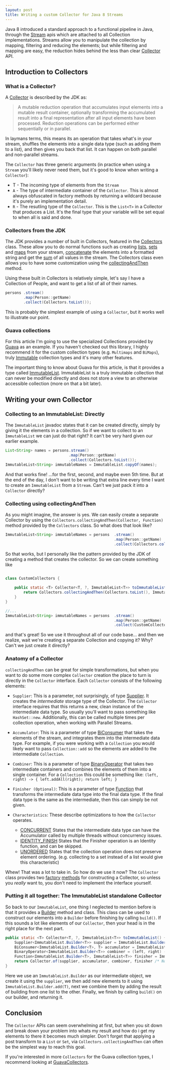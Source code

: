 ```yaml
---
layout: post
title: Writing a custom Collector for Java 8 Streams
---
```


Java 8 introduced a standard approach to a functional pipeline in Java, through the [Stream](https://docs.oracle.com/javase/8/docs/api/java/util/stream/Stream.html) apis which are attached to all Collection implementations. Streams allow you to manipulate the collection by mapping, filtering and reducing the elements; but while filtering and mapping are easy, the reduction hides behind the less than clear [Collector](https://docs.oracle.com/javase/8/docs/api/java/util/stream/Collector.html) API.

## Introduction to Collectors

### What is a Collector?

A [Collector](https://docs.oracle.com/javase/8/docs/api/java/util/stream/Collector.html) is described by the JDK as:


> A mutable reduction operation that accumulates input elements into a mutable result container, optionally transforming the accumulated result into a final representation after all input elements have been processed. Reduction operations can be performed either sequentially or in parallel.


In laymans terms, this means its an operation that takes what's in your stream, shuffles the elements into a single data type (such as adding them to a list), and then gives you back that list. It can happen on both parallel and non-parallel streams.

The `Collector` has three generic arguments (in practice when using a `Stream` you'll likely never need them, but it's good to know when writing a `Collector`):
* T - The incoming type of elements from the `Stream`
* `A` - The type of intermediate container of the `Collector`. This is almost always obfuscated in factory methods by returning a wildcard because it's purely an implementation detail.
* `R` - The resutling type of the `Collector`. This is the `List<T>` in a Collector that produces a List. It's the final type that your variable will be set equal to when all is said and done.

### Collectors from the JDK

The JDK provides a number of built in Collectors, featured in the [Collectors](https://docs.oracle.com/javase/8/docs/api/java/util/stream/Collectors.html) class. These allow you to do normal functions such as creating [lists](https://docs.oracle.com/javase/8/docs/api/java/util/stream/Collectors.html#toList--), [sets](https://docs.oracle.com/javase/8/docs/api/java/util/stream/Collectors.html#toSet--) and [maps](https://docs.oracle.com/javase/8/docs/api/java/util/stream/Collectors.html#toMap-java.util.function.Function-java.util.function.Function-) from your stream, [concatenate](https://docs.oracle.com/javase/8/docs/api/java/util/stream/Collectors.html#joining-java.lang.CharSequence-java.lang.CharSequence-java.lang.CharSequence-) the elements into a formatted string and get the [sum](https://docs.oracle.com/javase/8/docs/api/java/util/stream/Collectors.html#summingDouble-java.util.function.ToDoubleFunction-) of all values in the stream. The Collectors class even allows you to have some customization using the [collectingAndThen](https://docs.oracle.com/javase/8/docs/api/java/util/stream/Collectors.html#collectingAndThen-java.util.stream.Collector-java.util.function.Function-) method. 

Using these built in Collectors is relatively simple, let's say I have a Collection of People, and want to get a list of all of their names.

```java
persons .stream()
        .map(Person::getName)
        .collect(Collectors.toList());
```

This is probably the simplest example of using a `Collector`, but it works well to illustrate our point.

### Guava collections

For this article I'm going to use the specialized Collections provided by [Guava](https://github.com/google/guava) as an example. If you haven't checked out this library, I highly recommend it for the custom collection types (e.g. `Multimaps` and `BiMaps`), truly [Immutable](https://github.com/google/guava/wiki/ImmutableCollectionsExplained) collection types and it's many other features.

The important thing to know about Guava for this article, is that it provides a type called [ImmutableList](http://google.github.io/guava/releases/snapshot/api/docs/com/google/common/collect/ImmutableList.html). ImmutableList is a truly immutable collection that can never be modified directly and does not store a view to an otherwise accessible collection (more on that a bit later).

## Writing your own Collector

### Collecting to an ImmutableList: Directly

The `ImmutableList` javadoc states that it can be created directly, simply by giving it the elements in a collection. So if we want to collect to an `ImmutableList` we can just do that right? It can't be very hard given our earlier example.

```java
List<String> names = persons.stream()
                            .map(Person::getName)
                            .collect(Collectors.toList());
ImmutableList<String> immutableNames = ImmutableList.copyOf(names);
```

And that works fine! ...for the first, second, and maybe even 5th time. But at the end of the day, I don't want to be writing that extra line every time I want to create an `ImmutableList` from a `Stream`. Can't we just pack it into a `Collector` directly?

### Collecting using collectingAndThen

As you might imagine, the answer is yes. We can easily create a separate Collector by using the `Collectors.collectingAndThen(Collector, Function)` method provided by the `Collectors` class. So what does that look like?

```java
ImmutableList<String> immutableNames = persons  .stream()
                                                .map(Person::getName)
                                                .collect(Collectors.collectingAndThen(Collectors.toList(), ImmutableList::copyOf);
```

So that works, but I personally like the pattern provided by the JDK of creating a method that creates the collector. So we can create something like

```java

class CustomCollectors {
    
    public static <T> Collector<T, ?, ImmutableList<T>> toImmutableList() {
        return Collectors.collectingAndThen(Collectors.toList(), ImmutableList::copyOf);
    }
}

//...
ImmutableList<String> immutableNames = persons  .stream()
                                                .map(Person::getName)
                                                .collect(CustomCollectors.toImmutableList());
```

and that's great! So we use it throughout all of our code base... and then we realize, wait we're creating a separate Collection and copying it? Why? Can't we just create it directly?

### Anatomy of a Collector

`collectingAndThen` can be great for simple transformations, but when you want to do some more complex `Collector` creation the place to turn is directly in the `Collector` interface. Each `Collector` consists of the following elements:

* `Supplier`: This is a parameter, not surprisingly, of type [Supplier](https://docs.oracle.com/javase/8/docs/api/java/util/function/Supplier.html). It creates the *intermediate* storage type of the Collector. The `Collector` interface requires that this returns a new, clean instance of the intermediate data type. So usually you'll want to pass something like `HashSet::new`. Additionally, this can be called multiple times per collection operation, when working with Parallel Streams.

* `Accumulator`: This is a parameter of type [BiConsumer](https://docs.oracle.com/javase/8/docs/api/java/util/function/BiConsumer.html)  that takes the elements of the stream, and integrates them into the intermediate data type. For example, if you were working with a `Collection` you would likely want to pass `Collection::add` so the elements are added to the intermediate `Collection`.

* `Combiner`: This is a parameter of type [BinaryOperator](https://docs.oracle.com/javase/8/docs/api/java/util/function/BinaryOperator.html) that takes two intermediate containers and combines the elements of them into a single container. For a `Collection` this could be something like:
`(left, right) -> { left.addAll(right); return left; }`

* `Finisher (Optional)`: This is a parameter of type [Function](https://docs.oracle.com/javase/8/docs/api/java/util/function/BinaryOperator.html) that transforms the intermediate data type into the final data type. If the final data type is the same as the intermediate, then this can simply be not given.

* `Characteristics`: These describe optimizations to how the `Collector` operates.
    * [CONCURRENT](https://docs.oracle.com/javase/8/docs/api/java/util/stream/Collector.Characteristics.html#CONCURRENT) States that the intermediate data type can have the Accumulator called by multiple threads without concurrency issues.
    * [IDENTITY_FINISH](https://docs.oracle.com/javase/8/docs/api/java/util/stream/Collector.Characteristics.html#IDENTITY_FINISH) States that the Finisher operation is an Identity function, and can be skipped.
    * [UNORDERED](https://docs.oracle.com/javase/8/docs/api/java/util/stream/Collector.Characteristics.html#UNORDERED) States that the collection operation does not preserve element ordering. (e.g. collecting to a set instead of a list would give this characteristic)

Whew! That was a lot to take in. So how do we use it now? The `Collector` class provides two [factory](https://docs.oracle.com/javase/8/docs/api/java/util/stream/Collector.html#of-java.util.function.Supplier-java.util.function.BiConsumer-java.util.function.BinaryOperator-java.util.function.Function-java.util.stream.Collector.Characteristics...-) [methods](https://docs.oracle.com/javase/8/docs/api/java/util/stream/Collector.html#of-java.util.function.Supplier-java.util.function.BiConsumer-java.util.function.BinaryOperator-java.util.stream.Collector.Characteristics...-) for constructing a Collector, so unless you *really* want to, you don't need to implement the interface yourself.

### Putting it all together: The ImmutableList standalone Collector

So back to our `ImmutableList`, one thing I neglected to mention before is that it provides a [Builder](http://google.github.io/guava/releases/snapshot/api/docs/com/google/common/collect/ImmutableList.html#builder()) method and class. This class can be used to construct our elements into a `Builder` before finishing by calling `build()`. If this sounds a lot like elements of our `Collector`, then your head is in the right place for the next part.

```java
public static <T> Collector<T, ?, ImmutableList<T>> toImmutableList() {
	Supplier<ImmutableList.Builder<T>> supplier = ImmutableList.Builder::new;
	BiConsumer<ImmutableList.Builder<T>, T> accumulator = ImmutableList.Builder::add;
	BinaryOperator<ImmutableList.Builder<T>> combiner = (left, right) -> left.addAll(right.build());
	Function<ImmutableList.Builder<T>, ImmutableList<T>> finisher = ImmutableList.Builder::build;
	return Collector.of(supplier, accumulator, combiner, finisher /* No characteristics for this one */);
}
```

Here we use an `ImmutableList.Builder` as our intermediate object, we create it using the `supplier`, we then add new elements to it using `ImmutableList.Builder.add(T)`, next we combine them by adding the result of building from one list to the other. Finally, we finish by calling `build()` on our builder, and returning it.

## Conclusion

The `Collector` APIs can seem overwhelming at first, but when you sit down and break down your problem into whats my result and how do i get my elements to there it becomes much simpler. Don't forget that applying a post transform to a `List` or `Set`, via `Collectors.collectingAndThen` can often be the simplest way to reach this goal.

If you're interested in more `Collectors` for the Guava collection types, I recommend looking at [GuavaCollectors](https://gist.github.com/APaloski/dc81144b2c9ba48477e5).

